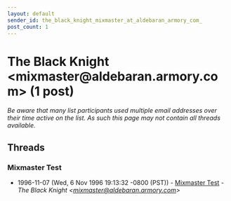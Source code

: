 ```yaml
---
layout: default
sender_id: the_black_knight_mixmaster_at_aldebaran_armory_com_
post_count: 1
---
```


# The Black Knight <mixmaster<span>@</span>aldebaran.armory.com> (1 post)

_Be aware that many list participants used multiple email addresses over their time active on the list. As such this page may not contain all threads available._

## Threads

### Mixmaster Test
+ 1996-11-07 (Wed, 6 Nov 1996 19:13:32 -0800 (PST)) - [Mixmaster Test](/archive/1996/11/2c2629e91706110af1c502147c5c6626b8aee28f31040f6eefe431bc613247ba) - _The Black Knight \<mixmaster@aldebaran.armory.com\>_

